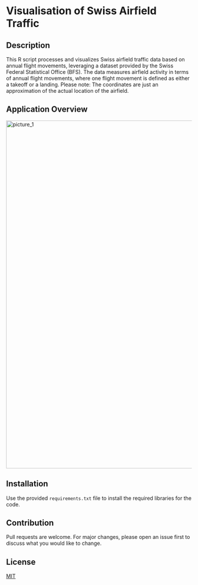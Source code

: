 # Visualisation of Swiss Airfield Traffic

## Description
This R script processes and visualizes Swiss airfield traffic data based on annual flight movements, leveraging a dataset provided by the Swiss Federal Statistical Office (BFS). The data measures airfield activity in terms of annual flight movements, where one flight movement is defined as either a takeoff or a landing. Please note: The coordinates are just an approximation of the actual location of the airfield.

## Application Overview
<img width="942" alt="picture_1" src="https://github.com/user-attachments/assets/690b98fb-53f2-428c-a4c6-006b6c4bf1ef">

## Installation

Use the provided `requirements.txt` file to install the required libraries for the code.

## Contribution

Pull requests are welcome. For major changes, please open an issue first to discuss what you would like to change.

## License

[MIT](https://choosealicense.com/licenses/mit/)
<br>

